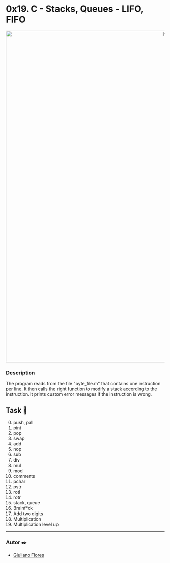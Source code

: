 # 0x19. C - Stacks, Queues - LIFO, FIFO
<p align="center">
  <img src="https://pbs.twimg.com/media/CFYYWy6UEAE9Ow-.png" width="1050" title="hover text">
</p>

### Description
The program reads from the file "byte_file.m" that contains one instruction per line. It then calls the right function to modify a stack according to the instruction. It prints custom error messages if the instruction is wrong.

## Task 📄
0. push, pall
1. pint
2. pop
3. swap
4. add
5. nop
6. sub
7. div
8. mul
9. mod
10. comments
11. pchar
12. pstr
13. rotl
14. rotr
15. stack, queue
16. Brainf*ck
17. Add two digits
18. Multiplication
19. Multiplication level up

***

### Autor ✒️
* [Giuliano Flores](https://github.com/mrgiulls)
